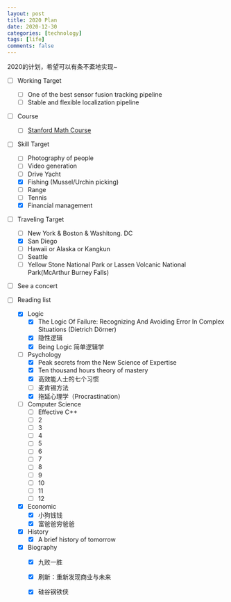 ```yaml
---
layout: post
title: 2020 Plan
date: 2020-12-30
categories: [technology]
tags: [life]
comments: false
---
```




2020的计划，希望可以有条不紊地实现~



- [ ] Working Target
  - [ ] One of the  best sensor fusion tracking pipeline
  - [ ] Stable and flexible localization pipeline 
- [ ] Course
  
  - [ ] [Stanford Math Course](http://graphics.stanford.edu/courses/cs205a/schedule.html) 
- [ ] Skill Target 
  - [ ] Photography of people
  - [ ] Video generation
  - [ ] Drive Yacht
  - [x] Fishing (Mussel/Urchin picking)
  - [ ] Range
  - [ ] Tennis
  - [x] Financial management

- [ ] Traveling Target 
  - [ ] New York & Boston & Washitong. DC
  - [x] San Diego
  - [ ] Hawaii or Alaska or Kangkun
  - [ ] Seattle
  - [ ] Yellow Stone National Park or Lassen Volcanic National Park(McArthur Burney Falls)
- [ ] See a concert
  
- [ ] Reading list
  - [x] Logic
    - [x] The Logic Of Failure: Recognizing And Avoiding Error In Complex Situations (Dietrich Dörner)
    - [x] 隐性逻辑
    - [x] Being Logic 简单逻辑学
  - [ ] Psychology
    - [x] Peak secrets from the New Science of Expertise
    - [x] Ten thousand hours theory of mastery
    - [x] 高效能人士的七个习惯
    - [ ] 麦肯锡方法
    - [x] 拖延心理学（Procrastination）
  - [ ] Computer Science
    - [ ] Effective C++
    - [ ] 2
    - [ ] 3
    - [ ] 4
    - [ ] 5
    - [ ] 6
    - [ ] 7
    - [ ] 8
    - [ ] 9
    - [ ] 10
    - [ ] 11
    - [ ] 12
  - [x] Economic
    - [x] 小狗钱钱
    - [x] 富爸爸穷爸爸
  - [x] History 
    - [x] A brief history of tomorrow
  - [x] Biography
    - [x] 九败一胜  
    - [x] 刷新：重新发现商业与未来
    - [x] 硅谷钢铁侠  
  


